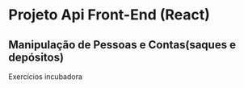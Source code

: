 # Projeto Api Front-End (React)
## Manipulação de Pessoas e Contas(saques e depósitos)
Exercícios incubadora
